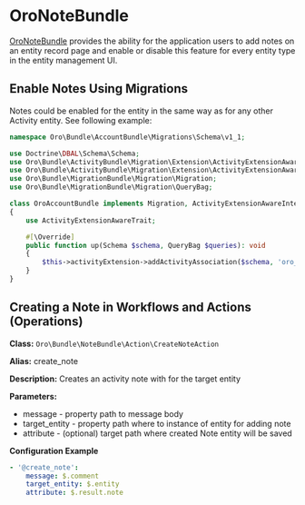 <a id="bundle-docs-platform-note-bundle"></a>

# OroNoteBundle

<a href="https://github.com/oroinc/platform/tree/master/src/Oro/Bundle/NoteBundle" target="_blank">OroNoteBundle</a> provides the ability for the application users to add notes on an entity record page and enable or disable this feature for every entity type in the entity management UI.

## Enable Notes Using Migrations

Notes could be enabled for the entity in the same way as for any other Activity entity. See following example:

```php
namespace Oro\Bundle\AccountBundle\Migrations\Schema\v1_1;

use Doctrine\DBAL\Schema\Schema;
use Oro\Bundle\ActivityBundle\Migration\Extension\ActivityExtensionAwareInterface;
use Oro\Bundle\ActivityBundle\Migration\Extension\ActivityExtensionAwareTrait;
use Oro\Bundle\MigrationBundle\Migration\Migration;
use Oro\Bundle\MigrationBundle\Migration\QueryBag;

class OroAccountBundle implements Migration, ActivityExtensionAwareInterface
{
    use ActivityExtensionAwareTrait;

    #[\Override]
    public function up(Schema $schema, QueryBag $queries): void
    {
        $this->activityExtension->addActivityAssociation($schema, 'oro_note', 'orocrm_account');
    }
}
```

## Creating a Note in Workflows and Actions (Operations)

**Class:** `Oro\Bundle\NoteBundle\Action\CreateNoteAction`

**Alias:** create_note

**Description:** Creates an activity note with for the target entity

**Parameters:**

- message - property path to message body
- target_entity - property path where to instance of entity for adding note
- attribute - (optional) target path where created Note entity will be saved

**Configuration Example**

```yaml
- '@create_note':
    message: $.comment
    target_entity: $.entity
    attribute: $.result.note
```

<!-- Frontend -->
